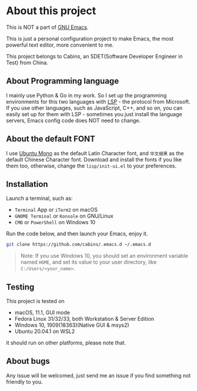 # About this project


This is NOT a part of [GNU Emacs](https://www.gnu.org/software/emacs/).

This is just a personal configuration project to make Emacs, the most powerful text editor, more convenient to me.

This project belongs to Cabins, an SDET(Software Developer Engineer in Test) from China.

## About Programming language

I mainly use Python & Go in my work.  So I set up the programming environments for this two languages with [LSP](https://emacs-lsp.github.io/lsp-mode/) - the protocol from Microsoft.  If you use other languages, such as JavaScript, C++, and so on, you can easily set up for them with LSP - sometimes you just install the language servers, Emacs config code does NOT need to change.

## About the default FONT
I use [Ubuntu Mono](https://design.ubuntu.com/font/) as the default Latin Character font, and `华文细黑` as the default Chinese Character font.
Download and install the fonts if you like them too, otherwise, change the `lisp/init-ui.el` to your preferences.

## Installation

Launch a terminal, such as:

- `Terminal` App or `iTerm2` on macOS
- `GNOME Terminal` or `Konsole` on GNU/Linux
- `CMD` or `PowerShell` on Windows 10

Run the code below, and then launch your Emacs, enjoy it.

```bash
git clone https://github.com/cabins/.emacs.d ~/.emacs.d
```

> Note: If you use Windows 10,  you should set an environment variable named `HOME`,  and set its value to your user directory,  like `C:/Users/<your_name>`.

## Testing

This project is tested on

- macOS,  11.1,  GUI mode
- Fedora Linux 31/32/33, both Workstation & Server Edition
- Windows 10,  1909(18363)(Native GUI & msys2)
- Ubuntu 20.04.1 on WSL2

it should run on other platforms, please note that.

## About bugs

Any issue will be welcomed, just send me an issue if you find something not friendly to you.
